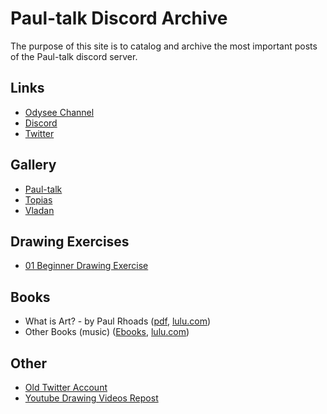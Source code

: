 # Paul-talk Discord Archive
The purpose of this site is to catalog and archive the most important posts of the Paul-talk discord server.

## Links
* [Odysee Channel](https://odysee.com/@Paul-talk:b)
* [Discord](https://discord.gg/pZW2FmCP6B)
* [Twitter](https://twitter.com/Paultalk44)

## Gallery
* [Paul-talk](https://drive.google.com/drive/folders/1w1x_44ukSvgYyMuDaVicCrjo03WmpoUg?usp=sharing)
* [Topias](https://drive.google.com/drive/folders/1w1x_44ukSvgYyMuDaVicCrjo03WmpoUg?usp=sharing)
* [Vladan](https://drive.google.com/drive/folders/1w1x_44ukSvgYyMuDaVicCrjo03WmpoUg?usp=sharing)

## Drawing Exercises
* [01 Beginner Drawing Exercise](https://drive.google.com/drive/folders/1uG9-jfNT7KjP7uyAQZCWCKWDiskgoTi_?usp=sharing)

## Books
* What is Art? - by Paul Rhoads ([pdf](https://github.com/truepainting/truepainting.github.io/raw/main/books/What%20is%20Art%20-%20by%20Paul%20Rhoads%20(Ebook).pdf), [lulu.com](https://www.lulu.com/en/us/shop/paul-rhoads/what-is-art/ebook/product-1qzvpj8m.html))
* Other Books (music) ([Ebooks](https://drive.google.com/drive/folders/1Mh9eqCPpps7_5MkQZ9xjcCDqz7exwFBR?usp=sharing), [lulu.com](https://www.lulu.com/search?contributor=Paul+Rhoads))

## Other
* [Old Twitter Account](https://twitter.com/Paultalktroll)
* [Youtube Drawing Videos Repost](https://www.youtube.com/playlist?list=PLXeMt3ZaTIZxSHxpMy43MwYRZ9NDkF8bQ)
